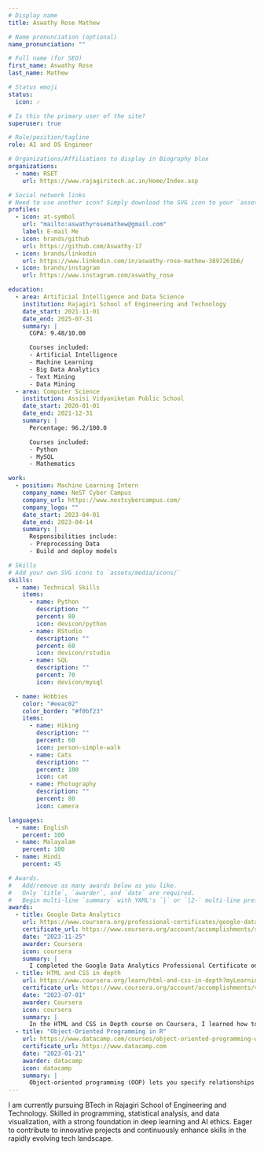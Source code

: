 ```yaml
---
# Display name
title: Aswathy Rose Mathew

# Name pronunciation (optional)
name_pronunciation: ""

# Full name (for SEO)
first_name: Aswathy Rose
last_name: Mathew

# Status emoji
status:
  icon: 🎶

# Is this the primary user of the site?
superuser: true

# Role/position/tagline
role: AI and DS Engineer

# Organizations/Affiliations to display in Biography blox
organizations:
  - name: RSET
    url: https://www.rajagiritech.ac.in/Home/Index.asp

# Social network links
# Need to use another icon? Simply download the SVG icon to your `assets/media/icons/` folder.
profiles:
  - icon: at-symbol
    url: "mailto:aswathyrosemathew@gmail.com"
    label: E-mail Me
  - icon: brands/github
    url: https://github.com/Aswathy-17
  - icon: brands/linkedin
    url: https://www.linkedin.com/in/aswathy-rose-mathew-3897261b6/
  - icon: brands/instagram
    url: https://www.instagram.com/aswathy_rose

education:
  - area: Artificial Intelligence and Data Science
    institution: Rajagiri School of Engineering and Technology
    date_start: 2021-11-01
    date_end: 2025-07-31
    summary: |
      CGPA: 9.48/10.00

      Courses included:
      - Artificial Intelligence
      - Machine Learning
      - Big Data Analytics
      - Text Mining
      - Data Mining
  - area: Computer Science
    institution: Assisi Vidyaniketan Public School
    date_start: 2020-01-01
    date_end: 2021-12-31
    summary: |
      Percentage: 96.2/100.0

      Courses included:
      - Python
      - MySQL
      - Mathematics

work:
  - position: Machine Learning Intern
    company_name: NeST Cyber Campus
    company_url: https://www.nestcybercampus.com/
    company_logo: ""
    date_start: 2023-04-01
    date_end: 2023-04-14
    summary: |
      Responsibilities include:
      - Preprocessing Data
      - Build and deploy models

# Skills
# Add your own SVG icons to `assets/media/icons/`
skills:
  - name: Technical Skills
    items:
      - name: Python
        description: ""
        percent: 80
        icon: devicon/python
      - name: RStudio
        description: ""
        percent: 60
        icon: devicon/rstudio
      - name: SQL
        description: ""
        percent: 70
        icon: devicon/mysql

  - name: Hobbies
    color: "#eeac02"
    color_border: "#f0bf23"
    items:
      - name: Hiking
        description: ""
        percent: 60
        icon: person-simple-walk
      - name: Cats
        description: ""
        percent: 100
        icon: cat
      - name: Photography
        description: ""
        percent: 80
        icon: camera

languages:
  - name: English
    percent: 100
  - name: Malayalam
    percent: 100
  - name: Hindi
    percent: 45

# Awards.
#   Add/remove as many awards below as you like.
#   Only `title`, `awarder`, and `date` are required.
#   Begin multi-line `summary` with YAML's `|` or `|2-` multi-line prefix and indent 2 spaces below.
awards:
  - title: Google Data Analytics
    url: https://www.coursera.org/professional-certificates/google-data-analytics?myLearningTab=IN_PROGRESS
    certificate_url: https://www.coursera.org/account/accomplishments/specialization/certificate/RBRUEXDYP0UT
    date: "2023-11-25"
    awarder: Coursera
    icon: coursera
    summary: |
      I completed the Google Data Analytics Professional Certificate on Coursera, where I learned to use tools like SQL, R, Google Sheets, and Tableau for data cleaning, analysis, and visualization. The program included hands-on projects and a final capstone to apply my skills to real-world data. After finishing the beginner-friendly course in about 6 months, I earned a Google certificate to enhance my job prospects in data analytics.
  - title: HTML and CSS in depth
    url: https://www.coursera.org/learn/html-and-css-in-depth?myLearningTab=IN_PROGRESS
    certificate_url: https://www.coursera.org/account/accomplishments/verify/JWN9F9RVRL3K
    date: "2023-07-01"
    awarder: Coursera
    icon: coursera
    summary: |
      In the HTML and CSS in Depth course on Coursera, I learned how to build responsive websites by mastering HTML5 and CSS3 features. The course deepened my understanding of web development, covering everything from semantic HTML elements to advanced CSS layouts like Flexbox and Grid. By the end, I felt confident in creating visually appealing web pages and applying design best practices, thanks to the hands-on projects and in-depth explanations.
  - title: "Object-Oriented Programming in R"
    url: https://www.datacamp.com/courses/object-oriented-programming-with-s3-and-r6-in-r
    certificate_url: https://www.datacamp.com
    date: "2023-01-21"
    awarder: datacamp
    icon: datacamp
    summary: |
      Object-oriented programming (OOP) lets you specify relationships between functions and the objects that they can act on, helping you manage complexity in your code. This is an intermediate level course, providing an introduction to OOP, using the S3 and R6 systems. S3 is a great day-to-day R programming tool that simplifies some of the functions that you write. R6 is especially useful for industry-specific analyses, working with web APIs, and building GUIs.
---
```


I am currently pursuing BTech in Rajagiri School of Engineering and Technology. Skilled in programming, statistical analysis, and data visualization, with a strong foundation in deep learning and AI ethics. Eager to contribute to innovative projects and continuously enhance skills in the rapidly evolving tech landscape.
